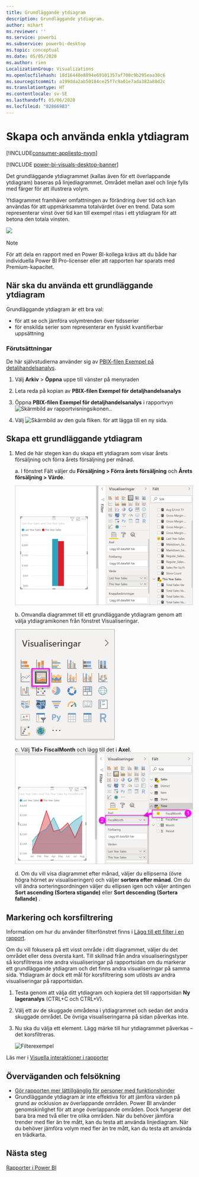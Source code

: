 ```yaml
---
title: Grundläggande ytdiagram
description: Grundläggande ytdiagram.
author: mihart
ms.reviewer: ''
ms.service: powerbi
ms.subservice: powerbi-desktop
ms.topic: conceptual
ms.date: 05/05/2020
ms.author: rien
LocalizationGroup: Visualizations
ms.openlocfilehash: 18d16440e8894e69101357af700c9b295eaa30c6
ms.sourcegitcommit: a199dda2ab50184ce25f7c9a01e7ada382a88d2c
ms.translationtype: HT
ms.contentlocale: sv-SE
ms.lasthandoff: 05/06/2020
ms.locfileid: "82866983"
---
```

# <a name="create-and-use-basic-area-charts"></a>Skapa och använda enkla ytdiagram

[!INCLUDE[consumer-appliesto-nyyn](../includes/consumer-appliesto-nyyn.md)]

[!INCLUDE [power-bi-visuals-desktop-banner](../includes/power-bi-visuals-desktop-banner.md)]

Det grundläggande ytdiagrammet (kallas även för ett överlappande ytdiagram) baseras på linjediagrammet. Området mellan axel och linje fylls med färger för att illustrera volym. 

Ytdiagrammet framhäver omfattningen av förändring över tid och kan användas för att uppmärksamma totalvärdet över en trend. Data som representerar vinst över tid kan till exempel ritas i ett ytdiagram för att betona den totala vinsten.

![](media/power-bi-visualization-basic-area-chart/power-bi-chart-example.png)

> [!NOTE]
> För att dela en rapport med en Power BI-kollega krävs att du både har individuella Power BI Pro-licenser eller att rapporten har sparats med Premium-kapacitet.

## <a name="when-to-use-a-basic-area-chart"></a>När ska du använda ett grundläggande ytdiagram
Grundläggande ytdiagram är ett bra val:

* för att se och jämföra volymtrenden över tidsserier 
* för enskilda serier som representerar en fysiskt kvantifierbar uppsättning

### <a name="prerequisites"></a>Förutsättningar
De här självstudierna använder sig av [PBIX-filen Exempel på detaljhandelsanalys](https://download.microsoft.com/download/9/6/D/96DDC2FF-2568-491D-AAFA-AFDD6F763AE3/Retail%20Analysis%20Sample%20PBIX.pbix).

1. Välj **Arkiv** > **Öppna** uppe till vänster på menyraden
   
2. Leta reda på kopian av **PBIX-filen Exempel för detaljhandelsanalys**

1. Öppna **PBIX-filen Exempel för detaljhandelsanalys** i rapportvyn ![Skärmbild av rapportvisningsikonen.](media/power-bi-visualization-kpi/power-bi-report-view.png).

1. Välj ![Skärmbild av den gula fliken.](media/power-bi-visualization-kpi/power-bi-yellow-tab.png) för att lägga till en ny sida.


## <a name="create-a-basic-area-chart"></a>Skapa ett grundläggande ytdiagram
 

1. Med de här stegen kan du skapa ett ytdiagram som visar årets försäljning och förra årets försäljning per månad.
   
   a. I fönstret Fält väljer du **Försäljning \> Förra årets försäljning** och **Årets försäljning > Värde**.

   ![datavärden för ytdiagram](media/power-bi-visualization-basic-area-chart/power-bi-bar-chart.png)

   b.  Omvandla diagrammet till ett grundläggande ytdiagram genom att välja ytdiagramikonen från fönstret Visualiseringar.

   ![ikon för ytdiagram](media/power-bi-visualization-basic-area-chart/convertchart.png)
   
   c.  Välj **Tid\> FiscalMonth** och lägg till det i **Axel**.   
   ![ytdiagrammets axelvärden](media/power-bi-visualization-basic-area-chart/powerbi-area-chartnew.png)
   
   d.  Om du vill visa diagrammet efter månad, väljer du ellipserna (övre högra hörnet av visualiseringen) och väljer **sortera efter månad**. Om du vill ändra sorteringsordningen väljer du ellipsen igen och väljer antingen **Sort ascending (Sortera stigande)** eller **Sort descending (Sortera fallande)** .

## <a name="highlighting-and-cross-filtering"></a>Markering och korsfiltrering
Information om hur du använder filterfönstret finns i [Lägg till ett filter i en rapport](../power-bi-report-add-filter.md).

Om du vill fokusera på ett visst område i ditt diagrammet, väljer du det området eller dess översta kant.  Till skillnad från andra visualiseringstyper så korsfiltreras inte andra visualiseringar på rapportsidan om du markerar ett grundläggande ytdiagram och det finns andra visualiseringar på samma sida. Ytdiagram är dock ett mål för korsfiltrering som utlösts av andra visualiseringar på rapportsidan. 

1. Testa genom att välja ditt ytdiagram och kopiera det till rapportsidan **Ny lageranalys** (CTRL+C och CTRL+V).
2. Välj ett av de skuggade områdena i ytdiagrammet och sedan det andra skuggade området. De övriga visualiseringarna på sidan påverkas inte.
1. Nu ska du välja ett element. Lägg märke till hur ytdiagrammet påverkas – det korsfiltreras.

    ![Filterexempel](media/power-bi-visualization-basic-area-chart/power-bi-area-chart-filters.gif) 

Läs mer i [Visuella interaktioner i rapporter](../service-reports-visual-interactions.md)


## <a name="considerations-and-troubleshooting"></a>Överväganden och felsökning   
* [Gör rapporten mer lättillgänglig för personer med funktionshinder](../desktop-accessibility.md)
* Grundläggande ytdiagram är inte effektiva för att jämföra värden på grund av ocklusion av överlappande områden. Power BI använder genomskinlighet för att ange överlappande områden. Dock fungerar det bara bra med två eller tre olika områden. När du behöver jämföra trender med fler än tre mått, kan du testa att använda linjediagram. När du behöver jämföra volym med fler än tre mått, kan du testa att använda en trädkarta.

## <a name="next-step"></a>Nästa steg
[Rapporter i Power BI](power-bi-visualization-card.md)  


